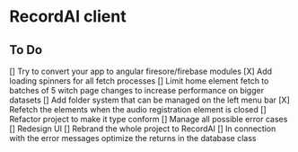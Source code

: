 # RecordAI client

## To Do
[] Try to convert your app to angular firesore/firebase modules
[X] Add loading spinners for all fetch processes
[] Limit home element fetch to batches of 5 witch page changes to increase performance on bigger datasets
[] Add folder system that can be managed on the left menu bar
[X] Refetch the elements when the audio registration element is closed
[] Refactor project to make it type conform
[] Manage all possible error cases
[] Redesign UI
[] Rebrand the whole project to RecordAI
[] In connection with the error messages optimize the returns in the database class
